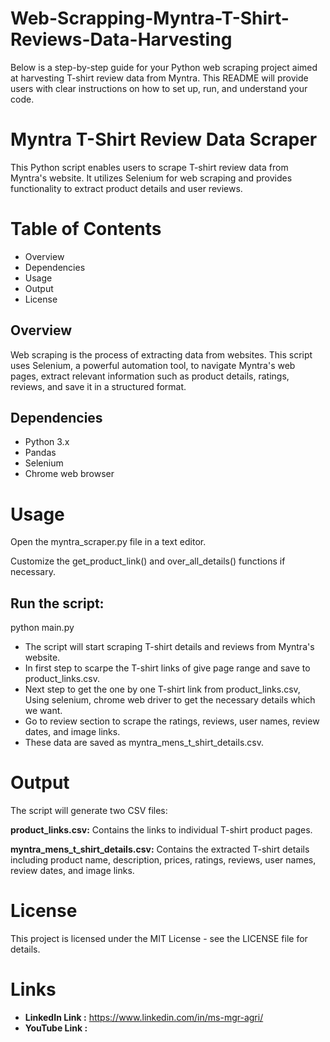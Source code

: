 # Web-Scrapping-Myntra-T-Shirt-Reviews-Data-Harvesting

Below is a step-by-step guide for your Python web scraping project aimed at harvesting T-shirt review data from Myntra. This README will provide users with clear instructions on how to set up, run, and understand your code.

# Myntra T-Shirt Review Data Scraper

This Python script enables users to scrape T-shirt review data from Myntra's website. It utilizes Selenium for web scraping and provides functionality to extract product details and user reviews.

# Table of Contents

* Overview
* Dependencies
* Usage
* Output
* License

## Overview

Web scraping is the process of extracting data from websites. This script uses Selenium, a powerful automation tool, to navigate Myntra's web pages, extract relevant information such as product details, ratings, reviews, and save it in a structured format.


## Dependencies

* Python 3.x
* Pandas
* Selenium
* Chrome web browser
  
# Usage

Open the myntra_scraper.py file in a text editor.

Customize the get_product_link() and over_all_details() functions if necessary.

## Run the script:

python main.py

* The script will start scraping T-shirt details and reviews from Myntra's website.
* In first step to scarpe the T-shirt links of give page range and save to product_links.csv.
* Next step to get the one by one T-shirt link from product_links.csv, Using selenium, chrome web driver to get the necessary details which we want.
* Go to review section to scrape the ratings, reviews, user names, review dates, and image links.
* These data are saved as myntra_mens_t_shirt_details.csv.


# Output

The script will generate two CSV files:

**product_links.csv:** Contains the links to individual T-shirt product pages.

**myntra_mens_t_shirt_details.csv:** Contains the extracted T-shirt details including product name, description, prices, ratings, reviews, user names, review dates, and image links.

# License

This project is licensed under the MIT License - see the LICENSE file for details.

# Links 

* **LinkedIn Link :** https://www.linkedin.com/in/ms-mgr-agri/
* **YouTube Link  :**

